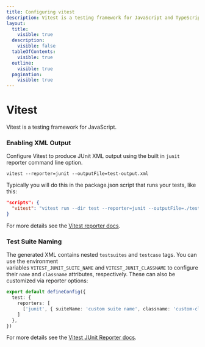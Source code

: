 ```yaml
---
title: Configuring vitest
description: Vitest is a testing framework for JavaScript and TypeScript applications
layout:
  title:
    visible: true
  description:
    visible: false
  tableOfContents:
    visible: true
  outline:
    visible: true
  pagination:
    visible: true
---
```


# Vitest

Vitest is a testing framework for JavaScript.

### Enabling XML Output

Configure Vitest to produce JUnit XML output using the built in `junit` reporter command line option.

```shell
vitest --reporter=junit --outputFile=test-output.xml
```
Typically you will do this in the package.json script that runs your tests, like this:

```json
"scripts": {
  "vitest": "vitest run --dir test --reporter=junit --outputFile=./test-output.xml",
}
```
For more details see the [Vitest reporter docs](https://vitest.dev/guide/reporters).



### Test Suite Naming

The generated XML contains nested `testsuites` and `testcase` tags. You can use the environment variables `VITEST_JUNIT_SUITE_NAME` and `VITEST_JUNIT_CLASSNAME` to configure their `name` and `classname` attributes, respectively. These can also be customized via reporter options:

```typescript
export default defineConfig({
  test: {
    reporters: [
      ['junit', { suiteName: 'custom suite name', classname: 'custom-classname' }]
    ]
  },
})
```
For more details see the [Vitest JUnit Reporter docs](https://vitest.dev/guide/reporters#junit-reporter).

